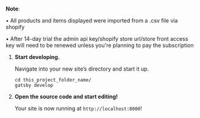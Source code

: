 **Note**:


• All products and items displayed were imported from a .csv file via shopify 

• After 14-day trial the admin api key/shopify store url/store front access key will need to be renewed unless you're planning to pay the subscription 


1.  **Start developing.**

    Navigate into your new site’s directory and start it up.

    ```shell
    cd this_project_folder_name/
    gatsby develop
    ```

2.  **Open the source code and start editing!**

    Your site is now running at `http://localhost:8000`!


